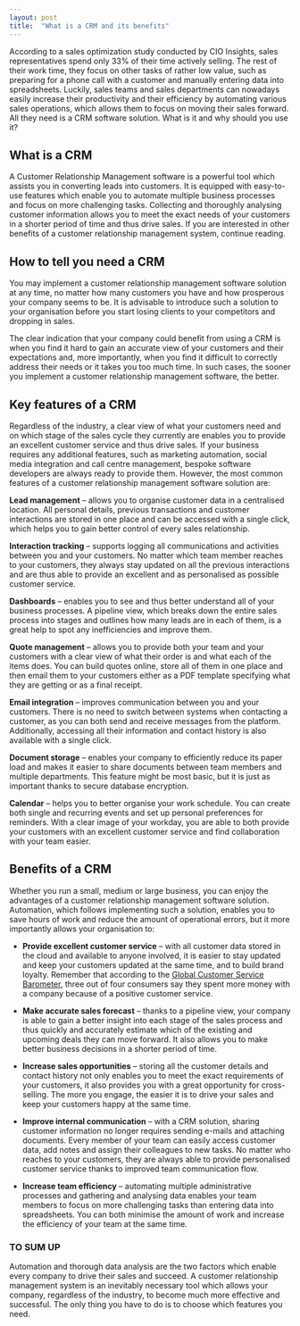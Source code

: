 ```yaml
---
layout: post
title:  "What is a CRM and its benefits"
---
```


According to a sales optimization study conducted by CIO Insights, sales representatives spend only 33% of their time actively selling. The rest of their work time, they focus on other tasks of rather low value, such as preparing for a phone call with a customer and manually entering data into spreadsheets. Luckily, sales teams and sales departments can nowadays easily increase their productivity and their efficiency by automating various sales operations, which allows them to focus on moving their sales forward. All they need is a CRM software solution. What is it and why should you use it?
 

## What is a CRM
A Customer Relationship Management software is a powerful tool which assists you in converting leads into customers. It is equipped with easy-to-use features which enable you to automate multiple business processes and focus on more challenging tasks. Collecting and thoroughly analysing customer information allows you to meet the exact needs of your customers in a shorter period of time and thus drive sales. If you are interested in other benefits of a customer relationship management system, continue reading.
 
## How to tell you need a CRM
You may implement a customer relationship management software solution at any time, no matter how many customers you have and how prosperous your company seems to be. It is advisable to introduce such a solution to your organisation before you start losing clients to your competitors and dropping in sales.

The clear indication that your company could benefit from using a CRM is when you find it hard to gain an accurate view of your customers and their expectations and, more importantly, when you find it difficult to correctly address their needs or it takes you too much time. In such cases, the sooner you implement a customer relationship management software, the better.
 
## Key features of a CRM
Regardless of the industry, a clear view of what your customers need and on which stage of the sales cycle they currently are enables you to provide an excellent customer service and thus drive sales. If your business requires any additional features, such as marketing automation, social media integration and call centre management, bespoke software developers are always ready to provide them. However, the most common features of a customer relationship management software solution are:
 

**Lead management** – allows you to organise customer data in a centralised location. All personal details, previous transactions and customer interactions are stored in one place and can be accessed with a single click, which helps you to gain better control of every sales relationship.
 
**Interaction tracking** – supports logging all communications and activities between you and your customers. No matter which team member reaches to your customers, they always stay updated on all the previous interactions and are thus able to provide an excellent and as personalised as possible customer service.
 
**Dashboards** – enables you to see and thus better understand all of your business processes. A pipeline view, which breaks down the entire sales process into stages and outlines how many leads are in each of them, is a great help to spot any inefficiencies and improve them.
 
**Quote management** – allows you to provide both your team and your customers with a clear view of what their order is and what each of the items does. You can build quotes online, store all of them in one place and then email them to your customers either as a PDF template specifying what they are getting or as a final receipt.
 
**Email integration** – improves communication between you and your customers. There is no need to switch between systems when contacting a customer, as you can both send and receive messages from the platform. Additionally, accessing all their information and contact history is also available with a single click.
 
**Document storage** – enables your company to efficiently reduce its paper load and makes it easier to share documents between team members and multiple departments. This feature might be most basic, but it is just as important thanks to secure database encryption.
 
**Calendar** – helps you to better organise your work schedule. You can create both single and recurring events and set up personal preferences for reminders. With a clear image of your workday, you are able to both provide your customers with an excellent customer service and find collaboration with your team easier.
 
## Benefits of a CRM
Whether you run a small, medium or large business, you can enjoy the advantages of a customer relationship management software solution. Automation, which follows implementing such a solution, enables you to save hours of work and reduce the amount of operational errors, but it more importantly allows your organisation to:
 

- **Provide excellent customer service** – with all customer data stored in the cloud and available to anyone involved, it is easier to stay updated and keep your customers updated at the same time, and to build brand loyalty. Remember that according to the [Global Customer Service Barometer](https://www.business2community.com/customer-experience/top-4-reasons-you-should-invest-in-a-crm-platform-0561485), three out of four consumers say they spent more money with a company because of a positive customer service.
 
- **Make accurate sales forecast** – thanks to a pipeline view, your company is able to gain a better insight into each stage of the sales process and thus quickly and accurately estimate which of the existing and upcoming deals they can move forward. It also allows you to make better business decisions in a shorter period of time.
 
- **Increase sales opportunities** – storing all the customer details and contact history not only enables you to meet the exact requirements of your customers, it also provides you with a great opportunity for cross-selling. The more you engage, the easier it is to drive your sales and keep your customers happy at the same time.
 
- **Improve internal communication** – with a CRM solution, sharing customer information no longer requires sending e-mails and attaching documents. Every member of your team can easily access customer data, add notes and assign their colleagues to new tasks. No matter who reaches to your customers, they are always able to provide personalised customer service thanks to improved team communication flow.
 
- **Increase team efficiency** – automating multiple administrative processes and gathering and analysing data enables your team members to focus on more challenging tasks than entering data into spreadsheets. You can both minimise the amount of work and increase the efficiency of your team at the same time.

### TO SUM UP

Automation and thorough data analysis are the two factors which enable every company to drive their sales and succeed. A customer relationship management system is an inevitably necessary tool which allows your company, regardless of the industry, to become much more effective and successful. The only thing you have to do is to choose which features you need.

